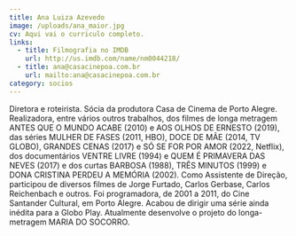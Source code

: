 ```yaml
---
title: Ana Luiza Azevedo
image: /uploads/ana_maior.jpg
cv: Aqui vai o curriculo completo.
links:
  - title: Filmografia no IMDB
    url: http://us.imdb.com/name/nm0044218/
  - title: ana@casacinepoa.com.br
    url: mailto:ana@casacinepoa.com.br
category: socios
---
```

Diretora e roteirista. Sócia da produtora Casa de Cinema de Porto Alegre. Realizadora, entre vários outros trabalhos, dos filmes de longa metragem ANTES QUE O MUNDO ACABE (2010) e AOS OLHOS DE ERNESTO (2019), das séries MULHER DE FASES (2011, HBO), DOCE DE MÃE (2014, TV GLOBO), GRANDES CENAS (2017) e SÓ SE FOR POR AMOR (2022, Netflix), dos documentários VENTRE LIVRE (1994) e QUEM É PRIMAVERA DAS NEVES (2017) e dos curtas BARBOSA (1988), TRÊS MINUTOS (1999) e DONA CRISTINA PERDEU A MEMÓRIA (2002). Como Assistente de Direção, participou de diversos filmes de Jorge Furtado, Carlos Gerbase, Carlos Reichenbach e outros. Foi programadora, de 2001 a 2011, do Cine Santander Cultural, em Porto Alegre. Acabou de dirigir uma série ainda inédita para a Globo Play. Atualmente desenvolve o projeto do longa-metragem MARIA DO SOCORRO.
